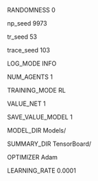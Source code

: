 RANDOMNESS                    0                                                                                                   

np_seed                       9973                                                                                                

tr_seed                       53                                                                                                  

trace_seed                    103                                                                                                 

LOG_MODE                      INFO                                                                                                

NUM_AGENTS                    1                                                                                                   

TRAINING_MODE                 RL                                                                                                  

VALUE_NET                     1                                                                                                   

SAVE_VALUE_MODEL              1                                                                                                   

MODEL_DIR                     Models/                                                                                             

SUMMARY_DIR                   TensorBoard/                                                                                        

OPTIMIZER                     Adam                                                                                                

LEARNING_RATE                 0.0001                                                                                              

